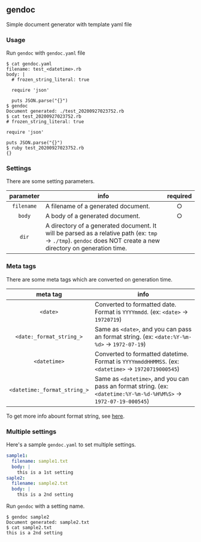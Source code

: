 ## gendoc

Simple document generator with template yaml file

### Usage

Run `gendoc` with `gendoc.yaml` file

```
$ cat gendoc.yaml
filename: test_<datetime>.rb
body: |
  # frozen_string_literal: true

  require 'json'

  puts JSON.parse("{}")
$ gendoc
Document generated: ./test_20200927023752.rb
$ cat test_20200927023752.rb
# frozen_string_literal: true

require 'json'

puts JSON.parse("{}")
$ ruby test_20200927023752.rb
{}
```

### Settings

There are some setting parameters.

| parameter | info | required |
| :---: | --- | :---: |
| `filename` | A filename of a generated document. | ○ |
| `body` | A body of a generated document. | ○ |
| `dir` | A directory of a generated document. It will be parsed as a relative path (ex: `tmp` -> `./tmp`). `gendoc` does NOT create a new directory on generation time. | |

### Meta tags

There are some meta tags which are converted on generation time.

| meta tag | info |
| :---: | --- |
| `<date>` | Converted to formatted date. Format is `YYYYmmdd`. (ex: `<date>` -> `19720719`) |
| `<date:_format_string_>` | Same as `<date>`, and you can pass an format string. (ex: `<date:%Y-%m-%d>` -> `1972-07-19`) |
| `<datetime>` | Converted to formatted datetime. Format is `YYYYmmddHHMMSS`. (ex: `<datetime>` -> `19720719000545`) |
| `<datetime:_format_string_>` | Same as `<datetime>`, and you can pass an format string. (ex: `<datetime:%Y-%m-%d-%H%M%S>` -> `1972-07-19-000545`) |

To get more info abount format string, see [here](https://docs.rs/chrono/latest/chrono/format/strftime/index.html).

### Multiple settings

Here's a sample `gendoc.yaml` to set multiple settings.

```yaml
sample1:
  filename: sample1.txt
  body: |
    this is a 1st setting
saple2:
  filename: sample2.txt
  body: |
    this is a 2nd setting
```

Run `gendoc` with a setting name.

```
$ gendoc sample2
Document generated: sample2.txt
$ cat sample2.txt
this is a 2nd setting
```

